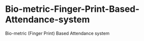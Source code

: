 # Bio-metric-Finger-Print-Based-Attendance-system
Bio-metric (Finger Print) Based Attendance system
